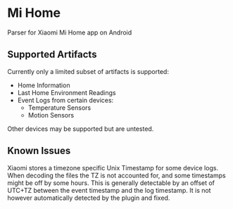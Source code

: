 # Mi Home
Parser for Xiaomi Mi Home app on Android

## Supported Artifacts
Currently only a limited subset of artifacts is supported:
- Home Information
- Last Home Environment Readings
- Event Logs from certain devices:
  - Temperature Sensors
  - Motion Sensors

Other devices may be supported but are untested.

## Known Issues
Xiaomi stores a timezone specific Unix Timestamp for some device logs.
When decoding the files the TZ is not accounted for, and some timestamps might be off by some hours. 
This is generally detectable by an offset of UTC+TZ between the event timestamp and the log timestamp.
It is not however automatically detected by the plugin and fixed.
